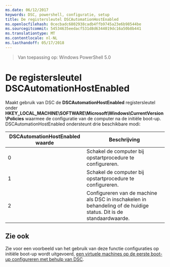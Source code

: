 ```yaml
---
ms.date: 06/12/2017
keywords: DSC, powershell, configuratie, setup
title: De registersleutel DSCAutomationHostEnabled
ms.openlocfilehash: 0cecbadc6802938cadb4ffb9745a23e6b98544be
ms.sourcegitcommit: 54534635eedacf531d8d6344019dc16a50b8b441
ms.translationtype: MT
ms.contentlocale: nl-NL
ms.lasthandoff: 05/17/2018
---
```

>Van toepassing op: Windows PowerShell 5.0

# <a name="dscautomationhostenabled-registry-key"></a>De registersleutel DSCAutomationHostEnabled

Maakt gebruik van DSC de **DSCAutomationHostEnabled** registersleutel onder **HKEY_LOCAL_MACHINE\SOFTWARE\Microsoft\Windows\CurrentVersion\Policies** waarmee de configuratie van de computer na de initiële boot-up.
DSCAutomationHostEnabled ondersteunt drie beschikbare modi:

|  DSCAutomationHostEnabled waarde  |  Beschrijving   |
|---|---|
0 | Schakel de computer bij opstartprocedure te configureren. |
1 | Schakel de computer bij opstartprocedure te configureren. |
2 | Configureren van de machine als DSC in inschakelen in behandeling of de huidige status. Dit is de standaardwaarde. |

## <a name="see-also"></a>Zie ook

Zie voor een voorbeeld van het gebruik van deze functie configuraties op initiële boot-up wordt uitgevoerd, [een virtuele machines op de eerste boot-up configureren met behulp van DSC](bootstrapDsc.md).